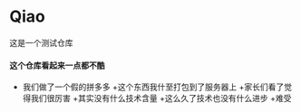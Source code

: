 # Qiao
这是一个测试仓库
#### 这个仓库看起来一点都不酷
+ 我们做了一个假的拼多多
+这个东西我什至打包到了服务器上
+家长们看了觉得我们很厉害
+其实没有什么技术含量
+这么久了技术也没有什么进步
+难受
